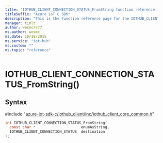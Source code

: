 ```yaml
---                             
title: "IOTHUB_CLIENT_CONNECTION_STATUS_FromString function reference | Microsoft Docs" 
titleSuffix: "Azure IoT C SDK"            
description: "This is the function reference page for the IOTHUB_CLIENT_CONNECTION_STATUS_FromString() function in the Azure IoT C SDK. This SDK is used with Azure IoT Hub and Azure IoT Hub Device Provisioning Service"            
manager: timlt                 
author: wesmc7777              
ms.author: wesmc               
ms.date: 10/18/2018                    
ms.service: "iot-hub"             
ms.custom: ""                
ms.topic: "reference"        
---                            
```


# IOTHUB_CLIENT_CONNECTION_STATUS_FromString()

## Syntax

\#include "[azure-iot-sdk-c/iothub_client/inc/iothub_client_core_common.h](../iothub-client-core-common-h.md)"  
```C
int IOTHUB_CLIENT_CONNECTION_STATUS_FromString(
  const char *                     enumAsString,
  IOTHUB_CLIENT_CONNECTION_STATUS  destination
);
```

